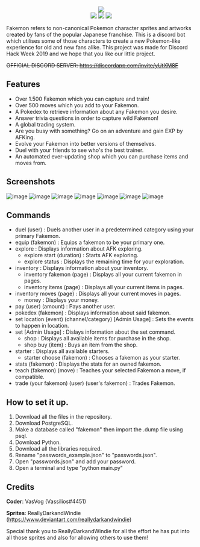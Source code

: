 <div align="center">
    <br />
    <p>
        <img src="https://i.imgur.com/zzQcW4H.png">
        <br />
        <img src="https://img.shields.io/github/issues/VasVog/Fakemon-Discord.svg">
        <img src="https://img.shields.io/github/stars/VasVog/Fakemon-Discord.svg">
        <img src="https://img.shields.io/github/last-commit/VasVog/Fakemon-Discord.svg">
    </p>
</div>

Fakemon refers to non-canonical Pokemon character sprites and artworks created by fans of the popular Japanese franchise. This is a discord bot which utilises some of those characters to create a new Pokemon-like experience for old and new fans alike. This project was made for Discord Hack Week 2019 and we hope that you like our little project.

~~OFFICIAL DISCORD SERVER: https://discordapp.com/invite/yUtXM8F~~

## Features
- Over 1.500 Fakemon which you can capture and train!
- Over 500 moves which you add to your Fakemon.
- A Pokedex to retrieve information about any Fakemon you desire.
- Answer trivia questions in order to capture wild Fakemon!
- A global trading system.
- Are you busy with something? Go on an adventure and gain EXP by AFKing.
- Evolve your Fakemon into better versions of themselves.
- Duel with your friends to see who's the best trainer.
- An automated ever-updating shop which you can purchase items and moves from.

## Screenshots
![image](https://i.imgur.com/vofYrAf.png)
![image](https://i.imgur.com/cZqvlEG.png)
![image](https://i.imgur.com/gwG0MoE.png)
![image](https://i.imgur.com/cW8klAD.png)
![image](https://i.imgur.com/2JTI62D.png)
![image](https://i.imgur.com/DjEr3S3.png)
![image](https://i.imgur.com/w7t4CUX.png)

## Commands
- duel (user) : Duels another user in a predetermined category using your primary Fakemon.
- equip (fakemon) : Equips a fakemon to be your primary one.
- explore : Displays information about AFK exploring.
  - explore start (duration) : Starts AFK exploring.
  - explore status : Displays the remaining time for your exploration.
- inventory : Displays information about your inventory.
  - inventory fakemon (page) : Displays all your current fakemon in pages.
  - inventory items (page) : Displays all your current items in pages.
- inventory moves (page) : Displays all your current moves in pages.
  - money : Displays your money.
- pay (user) (amount) : Pays another user.
- pokedex (fakemon) : Displays information about said fakemon.
- set location (event) (channel/category) [Admin Usage] : Sets the events to happen in location.
- set [Admin Usage] : Dislays information about the set command.
  - shop : Displays all available items for purchase in the shop.
  - shop buy (item) : Buys an item from the shop.
- starter : Displays all available starters.
  - starter choose (fakemon) : Chooses a fakemon as your starter.
- stats (fakemon) : Displays the stats for an owned fakemon.
- teach (fakemon) (move) : Teaches your selected Fakemon a move, if compatible.
- trade (your fakemon) (user) (user's fakemon) : Trades Fakemon.

## How to set it up.
1. Download all the files in the repository.
2. Download PostgreSQL.
3. Make a database called "fakemon" then import the .dump file using psql.
4. Download Python.
5. Download all the libraries required.
6. Rename "passwords_example.json" to "passwords.json".
7. Open "passwords.json" and add your password.
8. Open a terminal and type "python main.py"


## Credits
**Coder**: VasVog (Vassilios#4451)

**Sprites**: ReallyDarkandWindie (https://www.deviantart.com/reallydarkandwindie)

Special thank you to ReallyDarkandWindie for all the effort he has put into all those sprites and also for allowing others to use them!
